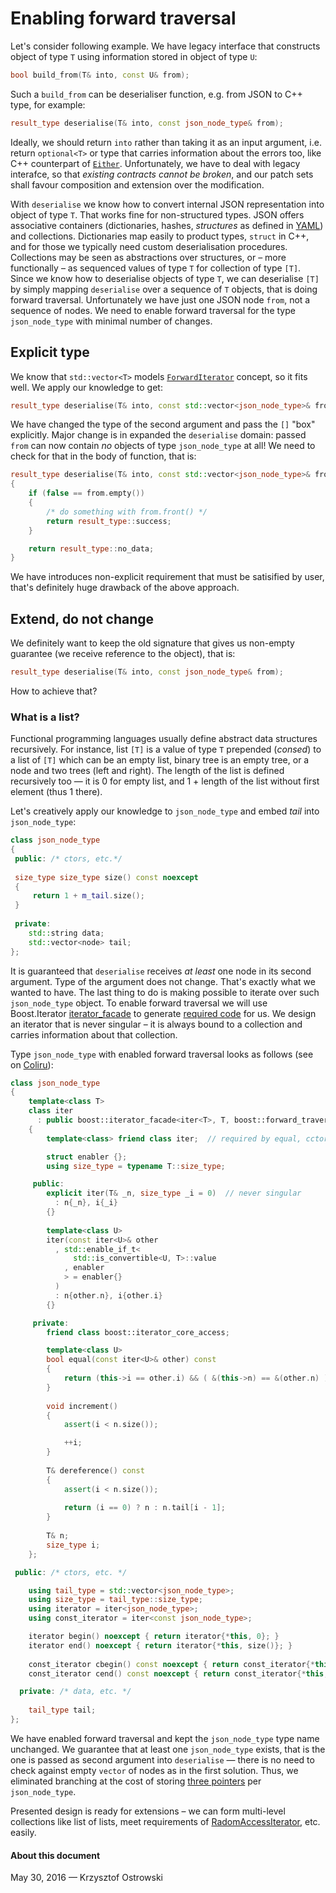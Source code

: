 
# Enabling forward traversal

Let's consider following example. We have legacy interface that constructs object of type `T` using information stored in object of type `U`:

```c++
bool build_from(T& into, const U& from);
```

Such a `build_from` can be deserialiser function, e.g. from JSON to C++ type, for example:

```c++
result_type deserialise(T& into, const json_node_type& from);
```

Ideally, we should return `into` rather than taking it as an input argument, i.e. return `optional<T>` or type that carries information about the errors too, like C++ counterpart of [`Either`](https://hackage.haskell.org/package/base-4.9.0.0/docs/Data-Either.html "Data.Either"). Unfortunately, we have to deal with legacy interafce, so that _existing contracts cannot be broken_, and our patch sets shall favour composition and extension over the modification.

With `deserialise` we know how to convert internal JSON representation into object of type `T`. That works fine for non-structured types. JSON offers associative containers (dictionaries, hashes, _structures_ as defined in [YAML](http://www.yaml.org/spec/1.2/spec.html#id2760395 "Structures")) and collections. Dictionaries map easily to product types, `struct` in C++, and for those we typically need custom deserialisation procedures. Collections may be seen as abstractions over structures, or &ndash; more functionally &ndash; as sequenced values of type `T` for collection of type `[T]`. Since we know how to deserialise objects of type `T`, we can deserialise `[T]` by simply mapping `deserialise` over a sequence of `T` objects, that is doing forward traversal. Unfortunately we have just one JSON node `from`, not a sequence of nodes. We need to enable forward traversal for the type `json_node_type` with minimal number of changes.

## Explicit type

We know that `std::vector<T>` models [`ForwardIterator`](http://en.cppreference.com/w/cpp/concept/ForwardIterator "C++ concepts: ForwardIterator") concept, so it fits well. We apply our knowledge to get:

```c++
result_type deserialise(T& into, const std::vector<json_node_type>& from);  // T -> [U] -> E
```

We have changed the type of the second argument and pass the `[]` "box" explicitly. Major change is in expanded the `deserialise` domain: passed `from` can now contain *no* objects of type `json_node_type` at all! We need to check for that in the body of function, that is:

```c++
result_type deserialise(T& into, const std::vector<json_node_type>& from)
{
    if (false == from.empty())
    {
        /* do something with from.front() */
        return result_type::success;
    }

    return result_type::no_data;
}
```

We have introduces non-explicit requirement that must be satisified by user, that's definitely huge drawback of the above approach.


## Extend, do not change

We definitely want to keep the old signature that gives us non-empty guarantee (we receive reference to the object), that is:

```c++
result_type deserialise(T& into, const json_node_type& from);
```

How to achieve that?

### What is a list?

Functional programming languages usually define abstract data structures recursively. For instance, list `[T]` is a value of type `T` prepended (_consed_) to a list of `[T]` which can be an empty list, binary tree is an empty tree, or a node and two trees (left and right). The length of the list is defined recursively too &mdash; it is 0 for empty list, and 1 + length of the list without first element (thus 1 there).

Let's creatively apply our knowledge to `json_node_type` and embed _tail_ into `json_node_type`:

```c++
class json_node_type
{
 public: /* ctors, etc.*/
 
 size_type size_type size() const noexcept
 {
     return 1 + m_tail.size();
 }
 
 private:
    std::string data;
    std::vector<node> tail;
};
```

It is guaranteed that `deserialise` receives _at least_ one node in its second argument. Type of the argument does not change. That's exactly what we wanted to have. The last thing to do is making possible to iterate over such `json_node_type` object. To enable forward traversal we will use Boost.Iterator [iterator_facade](http://www.boost.org/doc/libs/1_61_0/libs/iterator/doc/iterator_facade.html#iterator-facade-requirements "iterator_facade Requirements") to generate [required code](http://www.boost.org/doc/libs/1_61_0/libs/iterator/doc/iterator_facade.html#tutorial-example "Iterator Facade Tutorial Example") for us. We design an iterator that is never singular &ndash; it is always bound to a collection and carries information about that collection.

Type `json_node_type` with enabled forward traversal looks as follows (see on [Coliru](http://coliru.stacked-crooked.com/a/ac7d3030256ffb0c "Coliru")):

```c++
class json_node_type
{
    template<class T>
    class iter
      : public boost::iterator_facade<iter<T>, T, boost::forward_traversal_tag>
    {
        template<class> friend class iter;  // required by equal, cctor

        struct enabler {};
        using size_type = typename T::size_type;

     public:
        explicit iter(T& _n, size_type _i = 0)  // never singular
          : n{_n}, i{_i}
        {}
        
        template<class U>
        iter(const iter<U>& other
          , std::enable_if_t<
              std::is_convertible<U, T>::value
            , enabler
            > = enabler{}
          )
          : n{other.n}, i{other.i}
        {}

     private:
        friend class boost::iterator_core_access;

        template<class U>
        bool equal(const iter<U>& other) const
        {
            return (this->i == other.i) && ( &(this->n) == &(other.n) );
        }
        
        void increment()
        {
            assert(i < n.size());

            ++i;
        }
        
        T& dereference() const
        {
            assert(i < n.size());
            
            return (i == 0) ? n : n.tail[i - 1];
        }
        
        T& n;
        size_type i;
    };

 public: /* ctors, etc. */

    using tail_type = std::vector<json_node_type>;
    using size_type = tail_type::size_type;
    using iterator = iter<json_node_type>;
    using const_iterator = iter<const json_node_type>;

    iterator begin() noexcept { return iterator{*this, 0}; }
    iterator end() noexcept { return iterator{*this, size()}; }
    
    const_iterator cbegin() const noexcept { return const_iterator{*this, 0}; }
    const_iterator cend() const noexcept { return const_iterator{*this, size()}; }

  private: /* data, etc. */
 
    tail_type tail;
};
```

We have enabled forward traversal and kept the `json_node_type` type name unchanged. We guarantee that at least one `json_node_type` exists, that is the one is passed as second argument into `deserialise` &mdash; there is no need to check against empty `vector` of nodes as in the first solution. Thus, we eliminated branching at the cost of storing [three pointers](https://gcc.gnu.org/onlinedocs/libstdc++/latest-doxygen/a01523_source.html#l00082 "GCC std::vector implementation") per `json_node_type`.

Presented design is ready for extensions &ndash; we can form multi-level collections like list of lists, meet requirements of [RadomAccessIterator](http://en.cppreference.com/w/cpp/concept/RandomAccessIterator "C++ concepts: RandomAccessIterator"), etc. easily.


#### About this document

May 30, 2016 &mdash; Krzysztof Ostrowski

